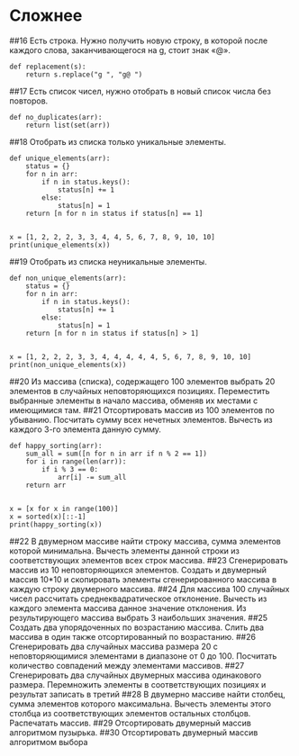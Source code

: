 # Сложнее

##16
Есть строка. Нужно получить новую строку, в которой после каждого слова, заканчивающегося на g, стоит знак «@».
```
def replacement(s):
    return s.replace("g ", "g@ ")
```
##17
Есть список чисел, нужно отобрать в новый список числа без повторов. 
```
def no_duplicates(arr):
    return list(set(arr))
```
##18
Отобрать из списка только уникальные элементы.
```
def unique_elements(arr):
    status = {}
    for n in arr:
        if n in status.keys():
            status[n] += 1
        else:
            status[n] = 1
    return [n for n in status if status[n] == 1]


x = [1, 2, 2, 2, 3, 3, 4, 4, 5, 6, 7, 8, 9, 10, 10]
print(unique_elements(x))
```
##19
Отобрать из списка неуникальные элементы.
```
def non_unique_elements(arr):
    status = {}
    for n in arr:
        if n in status.keys():
            status[n] += 1
        else:
            status[n] = 1
    return [n for n in status if status[n] > 1]


x = [1, 2, 2, 2, 3, 3, 4, 4, 4, 4, 4, 5, 6, 7, 8, 9, 10, 10]
print(non_unique_elements(x))
```
##20
Из массива (списка), содержащего 100 элементов выбрать 20 элементов в случайных неповторяющихся позициях. Переместить выбранные элементы в начало массива, обменяв их местами с имеющимися там.
##21
Отсортировать массив из 100 элементов по убыванию. Посчитать сумму всех нечетных элементов. Вычесть из каждого 3-го элемента данную сумму.
```
def happy_sorting(arr):
    sum_all = sum([n for n in arr if n % 2 == 1])
    for i in range(len(arr)):
        if i % 3 == 0:
            arr[i] -= sum_all
    return arr


x = [x for x in range(100)]
x = sorted(x)[::-1]
print(happy_sorting(x))
```
##22
В двумерном массиве найти строку массива, сумма элементов которой минимальна. Вычесть элементы данной строки из соответствующих элементов всех строк массива.
##23
Сгенерировать массив из 10 неповторяющихся элементов. Создать и двумерный массив 10*10 и скопировать элементы сгенерированного массива в каждую строку двумерного массива.
##24
Для массива 100 случайных чисел рассчитать среднеквадратическое отклонение. Вычесть из каждого элемента массива данное значение отклонения. Из результирующего массива выбрать 3 наибольших значения.
##25
Создать два упорядоченных по возрастанию массива. Слить два массива в один также отсортированный по возрастанию.
##26
Сгенерировать два случайных массива размера 20 с неповторяющимися элементами в диапазоне от 0 до 100. Посчитать количество совпадений между элементами массивов.
##27
Сгенерировать два случайных двумерных массива одинакового размера. Перемножить элементы в соответствующих позициях и результат записать в третий
##28
В двумерно массиве найти столбец, сумма элементов которого максимальна. Вычесть элементы этого столбца из соответствующих элементов остальных столбцов. Распечатать массив.
##29
Отсортировать двумерный массив алгоритмом пузырька.
##30
Отсортировать двумерный массив алгоритмом выбора